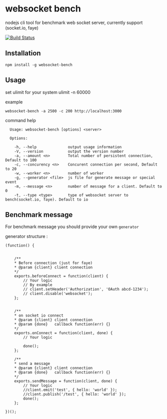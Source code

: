 # websocket bench

nodejs cli tool for benchmark web socket server, currently support (socket.io, faye)

[![Build Status](http://travis-ci.org/nchaulet/websocket.png)](http://travis-ci.org/nchaulet/websocket)

## Installation

	npm install -g websocket-bench

## Usage

set ulimit for your system ulimit -n 60000

example

`websocket-bench -a 2500 -c 200 http://localhost:3000`


command help

	  Usage: websocket-bench [options] <server>

	  Options:

	    -h, --help              output usage information
	    -V, --version           output the version number
	    -a, --amount <n>        Total number of persistent connection, Default to 100
	    -c, --concurency <n>    Concurent connection per second, Default to 20
	    -w, --worker <n>        number of worker
	    -g, --generator <file>  js file for generate message or special event
	    -m, --message <n>       number of message for a client. Default to 0
	    -t, --type <type>       type of websocket server to bench(socket.io, faye). Default to io


## Benchmark message

For benchmark message you should provide your own `generator`

generator structure :

	(function() {


		/**
		* Before connection (just for faye)
		* @param {client} client connection
		*/
		exports.beforeConnect = function(client) {
			// Your logic
			// By example
			// client.setHeader('Authorization', 'OAuth abcd-1234');
			// client.disable('websocket');
		};


		/**
		* on socket io connect
		* @param {client} client connection
		* @param {done}   callback function(err) {}
		*/
		exports.onConnect = function(client, done) {
			// Your logic

			done();
		};

		/**
		* send a message
		* @param {client} client connection
		* @param {done}   callback function(err) {}
		*/
		exports.sendMessage = function(client, done) {
			// Your logic
			//client.emit('test', { hello: 'world' });
			//client.publish('/test', { hello: 'world' });
			done();
		};

	})();




